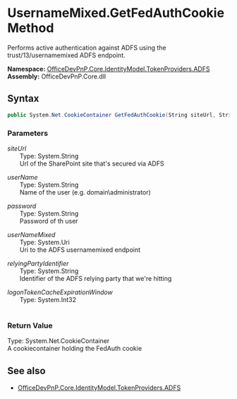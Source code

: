 # UsernameMixed.GetFedAuthCookie Method  
Performs active authentication against ADFS using the trust/13/usernamemixed ADFS endpoint.  

**Namespace:** [OfficeDevPnP.Core.IdentityModel.TokenProviders.ADFS](OfficeDevPnP.Core.IdentityModel.TokenProviders.ADFS.md)  
**Assembly:** OfficeDevPnP.Core.dll  
## Syntax
```C#
public System.Net.CookieContainer GetFedAuthCookie(String siteUrl, String userName, String password, Uri userNameMixed, String relyingPartyIdentifier, Int32 logonTokenCacheExpirationWindow)
```
### Parameters
*siteUrl*  
&emsp;&emsp;Type: System.String  
&emsp;&emsp;Url of the SharePoint site that's secured via ADFS  
  
*userName*  
&emsp;&emsp;Type: System.String  
&emsp;&emsp;Name of the user (e.g. domain\administrator)   
  
*password*  
&emsp;&emsp;Type: System.String  
&emsp;&emsp;Password of th user  
  
*userNameMixed*  
&emsp;&emsp;Type: System.Uri  
&emsp;&emsp;Uri to the ADFS usernamemixed endpoint  
  
*relyingPartyIdentifier*  
&emsp;&emsp;Type: System.String  
&emsp;&emsp;Identifier of the ADFS relying party that we're hitting  
  
*logonTokenCacheExpirationWindow*  
&emsp;&emsp;Type: System.Int32  
&emsp;&emsp;  
  
### Return Value
Type: System.Net.CookieContainer  
A cookiecontainer holding the FedAuth cookie

## See also
- [OfficeDevPnP.Core.IdentityModel.TokenProviders.ADFS](OfficeDevPnP.Core.IdentityModel.TokenProviders.ADFS.md)
